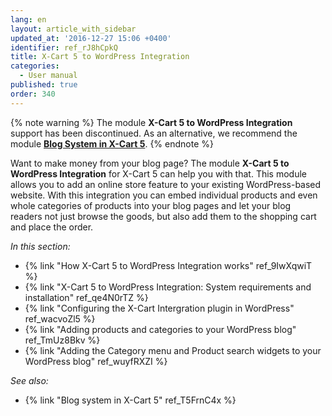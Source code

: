 ```yaml
---
lang: en
layout: article_with_sidebar
updated_at: '2016-12-27 15:06 +0400'
identifier: ref_rJ8hCpkQ
title: X-Cart 5 to WordPress Integration
categories:
  - User manual
published: true
order: 340
---
```

{% note warning %} 
The module **X-Cart 5 to WordPress Integration** support has been discontinued. As an alternative, we recommend the module **[Blog System in X-Cart 5](https://market.x-cart.com/addons/blog-system-in-xcart-5.html "X-Cart 5 to WordPress Integration")**. 
{% endnote %}

Want to make money from your blog page? The module **X-Cart 5 to WordPress Integration** for X-Cart 5 can help you with that. This module allows you to add an online store feature to your existing WordPress-based website. With this integration you can embed individual products and even whole categories of products into your blog pages and let your blog readers not just browse the goods, but also add them to the shopping cart and place the order.

_In this section:_

*   {% link "How X-Cart 5 to WordPress Integration works" ref_9IwXqwiT %}
*   {% link "X-Cart 5 to WordPress Integration: System requirements and installation" ref_qe4N0rTZ %}
*   {% link "Configuring the X-Cart Intergration plugin in WordPress" ref_wacvoZl5 %}
*   {% link "Adding products and categories to your WordPress blog" ref_TmUz8Bkv %}
*   {% link "Adding the Category menu and Product search widgets to your WordPress blog" ref_wuyfRXZI %}

_See also:_

*   {% link "Blog system in X-Cart 5" ref_T5FrnC4x %}
